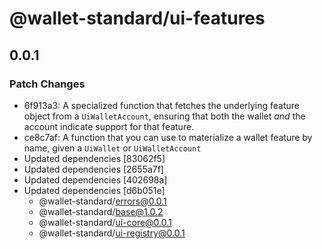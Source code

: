 # @wallet-standard/ui-features

## 0.0.1

### Patch Changes

-   6f913a3: A specialized function that fetches the underlying feature object from a `UiWalletAccount`, ensuring that both the wallet _and_ the account indicate support for that feature.
-   ce8c7af: A function that you can use to materialize a wallet feature by name, given a `UiWallet` or `UiWalletAccount`
-   Updated dependencies [83062f5]
-   Updated dependencies [2655a7f]
-   Updated dependencies [402698a]
-   Updated dependencies [d6b051e]
    -   @wallet-standard/errors@0.0.1
    -   @wallet-standard/base@1.0.2
    -   @wallet-standard/ui-core@0.0.1
    -   @wallet-standard/ui-registry@0.0.1
